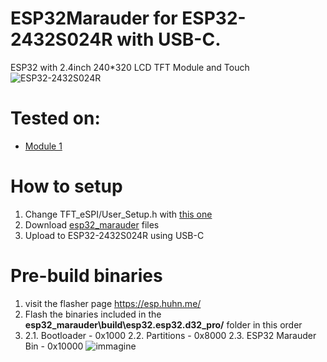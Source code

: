 
# ESP32Marauder for ESP32-2432S024R with USB-C.
ESP32 with 2.4inch 240*320 LCD TFT Module and Touch
![ESP32-2432S024R](https://github.com/b00mekk/ESP32-Marauder-ESP32-2432S024R/blob/main/ESP32-Arduino-LVGL-WIFI-Bluetooth-Development-Board-2-4-240-320-Smart-Display-Screen-2-4inch.jpg_.png?raw=true)

# Tested on:
- [Module 1]([https://aliexpress.com/item/1005006969878456.html](https://s.click.aliexpress.com/e/_DD5uQKp))

# How to setup
1. Change TFT_eSPI/User_Setup.h with [this one](https://github.com/b00mekk/ESP32-Marauder-ESP32-2432S024R/blob/main/User_Setup.h)
2. Download [esp32_marauder](https://github.com/b00mekk/ESP32-Marauder-ESP32-2432S024R/tree/main/esp32_marauder) files
3. Upload to ESP32-2432S024R using USB-C

# Pre-build binaries
1. visit the flasher page https://esp.huhn.me/
2. Flash the binaries included in the **esp32_marauder\build\esp32.esp32.d32_pro/**  folder in this order
3. 2.1. Bootloader - 0x1000
   2.2. Partitions - 0x8000
   2.3. ESP32 Marauder Bin - 0x10000
![immagine](https://github.com/user-attachments/assets/b1dead25-7606-485b-9831-5a0921b3bc0e)
